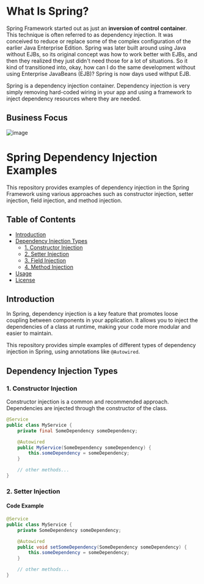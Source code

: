 # What Is Spring?
Spring Framework started out as just an **inversion of control container**. This technique is often referred to as dependency injection. It was conceived to reduce or replace some of the complex configuration of the earlier Java Enterprise Edition. Spring was later built around using Java without EJBs, so its original concept was how to work better with EJBs, and then they realized they just didn't need those for a lot of situations. 
So it kind of transitioned into, okay, how can I do the same development without using Enterprise JavaBeans (EJB)?  Spring is now days used withput EJB.

Spring is a dependency injection container.  Dependency injection is very simply removing hard-coded wiring in your app and using a framework to inject dependency resources where they are needed.


## Business Focus
![image](https://github.com/vikascjadhav/fusion/assets/3233682/335517f8-b34b-436c-b782-2d9036c45094)

# Spring Dependency Injection Examples

This repository provides examples of dependency injection in the Spring Framework using various approaches such as constructor injection, setter injection, field injection, and method injection.

## Table of Contents

- [Introduction](#introduction)
- [Dependency Injection Types](#dependency-injection-types)
  - [1. Constructor Injection](#1-constructor-injection)
  - [2. Setter Injection](#2-setter-injection)
  - [3. Field Injection](#3-field-injection)
  - [4. Method Injection](#4-method-injection)
- [Usage](#usage)
- [License](#license)

## Introduction

In Spring, dependency injection is a key feature that promotes loose coupling between components in your application. It allows you to inject the dependencies of a class at runtime, making your code more modular and easier to maintain.

This repository provides simple examples of different types of dependency injection in Spring, using annotations like `@Autowired`.

## Dependency Injection Types

### 1. Constructor Injection

Constructor injection is a common and recommended approach. Dependencies are injected through the constructor of the class.

```java
@Service
public class MyService {
    private final SomeDependency someDependency;

    @Autowired
    public MyService(SomeDependency someDependency) {
        this.someDependency = someDependency;
    }

    // other methods...
}
```

### 2. Setter Injection

#### Code Example

```java
@Service
public class MyService {
    private SomeDependency someDependency;

    @Autowired
    public void setSomeDependency(SomeDependency someDependency) {
        this.someDependency = someDependency;
    }

    // other methods...
}
```
